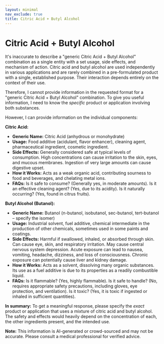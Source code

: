 ```yaml
---
layout: minimal
nav_exclude: true
title: Citric Acid + Butyl Alcohol
---
```


# Citric Acid + Butyl Alcohol

It's inaccurate to describe a "generic Citric Acid + Butyl Alcohol" combination as a single entity with a set usage, side effects, and mechanism of action.  Citric acid and butyl alcohol are used independently in various applications and are rarely combined in a pre-formulated product with a single, established purpose.  Their interaction depends entirely on the context of their use.

Therefore, I cannot provide information in the requested format for a "generic Citric Acid + Butyl Alcohol" combination.  To give you useful information, I need to know the *specific* product or application involving both substances.

However, I can provide information on the individual components:

**Citric Acid:**

* **Generic Name:** Citric Acid (anhydrous or monohydrate)
* **Usage:** Food additive (acidulant, flavor enhancer), cleaning agent, pharmaceutical ingredient, cosmetic ingredient.
* **Side Effects:** Generally considered safe at typical levels of consumption.  High concentrations can cause irritation to the skin, eyes, and mucous membranes.  Ingestion of very large amounts can cause digestive upset.
* **How it Works:** Acts as a weak organic acid, contributing sourness to food and beverages, and chelating metal ions.
* **FAQs:** Is it safe to consume? (Generally yes, in moderate amounts). Is it an effective cleaning agent? (Yes, due to its acidity). Is it naturally occurring? (Yes, found in citrus fruits).


**Butyl Alcohol (Butanol):**

* **Generic Name:** Butanol (n-butanol, isobutanol, sec-butanol, tert-butanol –  specify the isomer)
* **Usage:** Industrial solvent, fuel additive, chemical intermediate in the production of other chemicals, sometimes used in some paints and coatings.
* **Side Effects:**  Harmful if swallowed, inhaled, or absorbed through skin. Can cause eye, skin, and respiratory irritation.  May cause central nervous system depression.  Acute exposure can lead to nausea, vomiting, headache, dizziness, and loss of consciousness. Chronic exposure can potentially cause liver and kidney damage.
* **How it Works:** Acts as a solvent, dissolving many organic substances.  Its use as a fuel additive is due to its properties as a readily combustible liquid.
* **FAQs:** Is it flammable? (Yes, highly flammable). Is it safe to handle? (No, requires appropriate safety precautions, including gloves, eye protection, and ventilation). Is it toxic? (Yes, it is toxic if ingested or inhaled in sufficient quantities).

**In summary:**  To get a meaningful response, please specify the *exact* product or application that uses a mixture of citric acid and butyl alcohol.  The safety and effects would heavily depend on the concentration of each, the other ingredients present, and the intended use.


**Note:** This information is AI-generated or crowd-sourced and may not be accurate. Please consult a medical professional for verified advice.